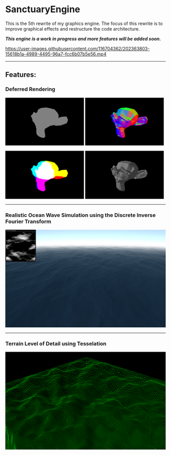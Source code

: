 # SanctuaryEngine

This is the 5th rewrite of my graphics engine. The focus of this rewrite is to improve graphical effects and restructure the code architecture.

***This engine is a work in progress and more features will be added soon.***

https://user-images.githubusercontent.com/116704362/202363803-15618b1a-4989-4495-96a7-fcc6b07b5e56.mp4

___
## Features:

### Deferred Rendering
<p float="left">
  <img src="readmeimg/deferred/albedo.png" width="49%" />
  <img src="readmeimg/deferred/normal.png" width="49%" /> 
</p>
<p float="left">
  <img src="readmeimg/deferred/position.png" width="49%" />
  <img src="readmeimg/deferred/lit.png" width="49%" /> 
</p>

___
### Realistic Ocean Wave Simulation using the Discrete Inverse Fourier Transform
![](readmeimg/betterocean.png)

___
### Terrain Level of Detail using Tesselation
![](readmeimg/terrain.png)
